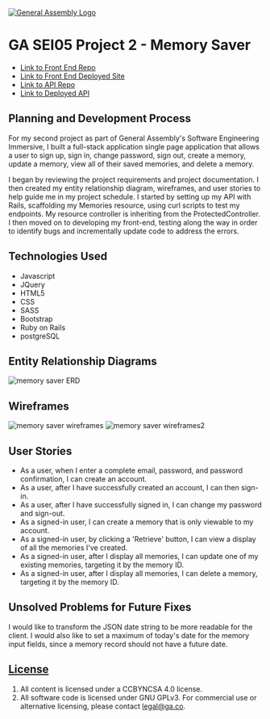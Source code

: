 [![General Assembly Logo](https://camo.githubusercontent.com/1a91b05b8f4d44b5bbfb83abac2b0996d8e26c92/687474703a2f2f692e696d6775722e636f6d2f6b6538555354712e706e67)](https://generalassemb.ly/education/web-development-immersive)

# GA SEI05 Project 2 - Memory Saver

- [Link to Front End Repo](https://github.com/aburkland/project-2-client)
- [Link to Front End Deployed Site](https://aburkland.github.io/project-2-client/)
- [Link to API Repo](https://github.com/aburkland/project_2_api)
- [Link to Deployed API](https://desolate-badlands-44499.herokuapp.com)

## Planning and Development Process
For my second project as part of General Assembly's Software Engineering Immersive,
I built a full-stack application single page application that allows a user to sign up, sign in, change password, sign out, create a memory, update a memory, view all of their saved memories, and delete a memory.

I began by reviewing the project requirements and project documentation. I then
created my entity relationship diagram, wireframes, and user stories to help guide me in my project schedule.
I started by setting up my API with Rails, scaffolding my Memories resource, using curl scripts to test my endpoints. My resource controller is inheriting from the ProtectedController. I then moved on to developing my front-end, testing along the way in order to identify bugs and incrementally update code to address the errors.

## Technologies Used
- Javascript
- JQuery
- HTML5
- CSS
- SASS
- Bootstrap
- Ruby on Rails
- postgreSQL

## Entity Relationship Diagrams
![memory saver ERD](https://live.staticflickr.com/65535/48938048816_a215765843_k.jpg "MemorySaver ERD")

## Wireframes
![memory saver wireframes](https://live.staticflickr.com/65535/48938237587_50b6c31828_c.jpg "MemorySaver wireframes")
![memory saver wireframes2](https://live.staticflickr.com/65535/48937505218_40458a0e24_c.jpg "MemorySaver wireframes2")

## User Stories
- As a user, when I enter a complete email, password, and password confirmation, I can create an account.
- As a user, after I have successfully created an account, I can then sign-in.
- As a user, after I have successfully signed in, I can change my password and sign-out.
- As a signed-in user, I can create a memory that is only viewable to my account.
- As a signed-in user, by clicking a 'Retrieve' button, I can view a display of all the memories I've created.
- As a signed-in user, after I display all memories, I can update one of my existing memories, targeting it by the memory ID.
- As a signed-in user, after I display all memories, I can delete a memory, targeting it by the memory ID.

## Unsolved Problems for Future Fixes
I would like to transform the JSON date string to be more readable for the client.
I would also like to set a maximum of today's date for the memory input fields, since a memory record should not have a future date.

## [License](LICENSE)

1. All content is licensed under a CC­BY­NC­SA 4.0 license.
1. All software code is licensed under GNU GPLv3. For commercial use or
    alternative licensing, please contact legal@ga.co.
